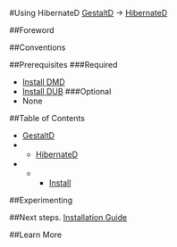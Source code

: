 #Using HibernateD
[GestaltD](../README.md) → [HibernateD](./README.md)

##Foreword

##Conventions

##Prerequisites
###Required
* [Install DMD](/dmd/README.md)
* [Install DUB](/dub/README.md)
###Optional
* None

##Table of Contents
* [GestaltD](/README.md)
* * [HibernateD](./README.md)
* * * [Install](./install.md) 

##Experimenting

##Next steps.
    [Installation Guide](./install.md)

##Learn More

